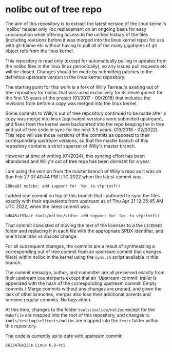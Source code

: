 # nolibc out of tree repo

The aim of this repository is to extract the latest version of
the linux kernel's 'nolibc' header only libc replacement on an
ongoing basis for easy consumption while offering access to the
unified history of the files (including revisions before it was
merged into the linux kernel repo) for use with git-blame etc
without having to pull all of the many gigabytes of git object
refs from the linux kernel.

This repository is read only (except for automatically pulling
in updates from the nolibc files in the linux linux periodically),
so any issues pull requests etc will be closed. Changes should be
made by submitting patches to the definitive upstream version in
the linux kernel repository.

The starting point for this work is a fork of Willy Tarreau's
existing out of tree repository for nolibc that was used exclusively
for its development for the first 1.5 years of the project (01/2017 -
09/2018) that includes the revisions from before a copy was merged
into the linux kernel.

Some commits to Willy's out of tree repository continued to be made
after a copy was merge into linux (equivalent versions were submitted
upstream), and fixes from the kernel were backported into the repo
keeping the in tree and out of tree code in sync for the next 3.5
years. (09/2018 - 02/2022). This repo will use those versions of the
commits as opposed to their corresponding upstream versions, so that
the master branch of this repository contains a strict superset of
Willy's master branch.

However at time of writing (01/2024), this syncing effort has been
abandoned and Willy's out of tree repo has been dormant for a year.

I am using the version from the master branch of Willy's repo as it
was on Sun Feb 27 07:40:44 PM UTC 2022 when the latest commit was:

```
296ea63 nolibc: add support for '%p' to vfprintf()
```

I added one commit on top of this branch that I authored to sync the
files exactly with their equivalents from upstream as of Thu Apr 21
12:05:45 AM UTC 2022, when the latest commit was:
```
bd845a193aae tools/nolibc/stdio: add support for '%p' to vfprintf()
```

That commit consisted of moving the text of the licenses to a the
`LICENSES` folder and replacing it in each file with the appropriate
SPDX identifier, and one trivial tabs vs spaces change.

For all subsequent changes, the commits are a result of synthesizing
a corresponding out of tree commit from an upstream commit that
changes file(s) within nolibc in the kernel using the `sync.sh`
script available in this branch.

The commit message, author, and committer are all preserved exactly
from their upstream counterparts except that an 'Upstream-commit'
trailer is appended with the hash of the corresponding upstream
commit. Empty commits / Merge commits without any changes are pruned,
and given the lack of other branches, merges also lose their
additional parents and become regular commits. No tags either.


At this time, changes to the folder `tools/include/nolibc` except
for the `Makefile` are mapped into the root of this repository, and
changes to `tools/testing/selftests/nolibc` are mapped into the
`tests` folder within this repository.

The code is currently up to date with upstream commit:
```
6613476e225e Linux 6.8-rc1
```
